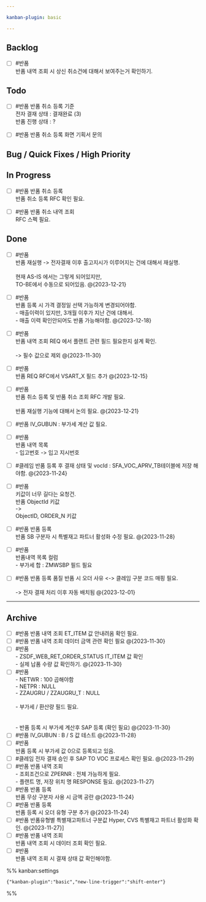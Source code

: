 ```yaml
---

kanban-plugin: basic

---
```


## Backlog

- [ ] #반품 <br>반품 내역 조회 시 상신 취소건에 대해서 보여주는거 확인하기.


## Todo

- [ ] #반품 반품 취소 등록 기준<br>전자 결재 상태 : 결재완료 (3)<br>반품 진행 상태 : ?
- [ ] #반품 반품 취소 등록 화면 기획서 문의


## Bug / Quick Fixes / High Priority



## In Progress

- [ ] #반품 반품 취소 등록<br>반품 취소 등록 RFC 확인 필요.
- [ ] #반품 반품 취소 내역 조회<br>RFC 스펙 필요.


## Done

- [ ] #반품 <br>반품 재실행 -> 전자결재 이후 출고지시가 이루어지는 건에 대해서 재실행.<br><br>현재 AS-IS 에서는 그렇게 되어있지만, <br>TO-BE에서 수동으로 되어있음. @{2023-12-21}
- [ ] #반품 <br>반품 등록 시 가격 결정일 선택 가능하게 변경되어야함.<br>- 매출이력이 있지만, 3개월 이후가 지난 건에 대해서.<br>- 매출 이력 확인안되어도 반품 가능해야함. @{2023-12-18}
- [ ] #반품 <br>반품 내역 조회 REQ 에서 플랜트 관련 필드 필요한지 설계 확인.<br><br>-> 필수 값으로 제외 @{2023-11-30}
- [ ] #반품<br>반품 REQ RFC에서 VSART_X 필드 추가 @{2023-12-15}
- [ ] #반품<br>반품 취소 등록 및 반품 취소 조회 RFC 개발 필요.<br><br>반품 재실행 기능에 대해서 논의 필요. @{2023-12-21}
- [ ] #반품  IV_GUBUN : 부가세 계산 값 필요.
- [ ] #반품 <br>반품 내역 목록<br>- 입고번호 -> 입고 지시번호
- [ ] #클레임  반품 등록 후 결재 상태 및 vocId : SFA_VOC_APRV_TB테이블에 저장 해야함. @{2023-11-24}
- [ ] #반품<br>키값이 너무 길다는 요청건.<br>반품 ObjectId 키값<br>-> <br>ObjectID, ORDER_N 키값
- [ ] #반품 반품 등록<br>반품 SB 구분자 시 특별재고 파트너 활성화 수정 필요. @{2023-11-28}
- [ ] #반품 <br>반품내역 목록 컬럼<br>- 부가세 합 : ZMWSBP 필드 필요
- [ ] #반품 반품 등록 품질 반품 시 오더 사유 <-> 클레임 구분 코드 매핑 필요.<br><br>-> 전자 결재 처리 이후 자동 배치됨 @{2023-12-01}


***

## Archive

- [ ] #반품 반품 내역 조회 ET_ITEM 값 안내려옴 확인 필요.
- [ ] #반품 반품 내역 조회 데이터 금액 관련 확인 필요 @{2023-11-30}
- [ ] #반품 <br>- ZSDF_WEB_RET_ORDER_STATUS IT_ITEM 값 확인<br>- 실제 납품 수량 값 확인하기. @{2023-11-30}
- [ ] #반품 <br>- NETWR : 100 곱해야함<br>- NETPR : NULL<br>- ZZAUGRU / ZZAUGRU_T : NULL<br><br>-  부가세 / 환산량 필드 필요.<br><br><br>- 반품 등록 시 부가세 계산후 SAP 등록 (확인 필요) @{2023-11-30}
- [ ] #반품 IV_GUBUN : B / S 값 테스트 @{2023-11-28}
- [ ] #반품<br>반품 등록 시 부가세 값 0으로 등록되고 있음.
- [ ] #클레임 전자 결재 승인 후  SAP TO VOC 프로세스 확인 필요. @{2023-11-29}
- [ ] #반품 반품 내역 조회 <br>- 조회조건으로 ZPERNR : 전체 가능하게 필요.<br>- 플랜트 명, 저장 위치 명 RESPONSE 필요. @{2023-11-27}
- [ ] #반품 반품 등록<br>반품 무상 구분자 사용 시 금액 공란 @{2023-11-24}
- [ ] #반품  반품 등록<br>반품 등록 시 오더 유형 구분 추가 @{2023-11-24}
- [ ] #반품  반품유형별 특별재고파트너 구분값   Hyper, CVS 특별재고 파트너 활성화 확인. @{2023-11-27}]
- [ ] #반품 반품 내역 조회<br>반품 내역 조회 시 데이터 조회 확인 필요.
- [ ] #반품 <br>반품 내역 조회 시 결재 상태 값 확인해야함.

%% kanban:settings
```
{"kanban-plugin":"basic","new-line-trigger":"shift-enter"}
```
%%